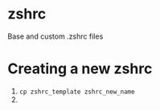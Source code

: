 # zshrc
Base and custom .zshrc files


# Creating a new zshrc

1. `cp zshrc_template zshrc_new_name`
2. 

